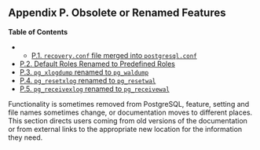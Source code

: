 ## Appendix P. Obsolete or Renamed Features

**Table of Contents**

  * *   [P.1. `recovery.conf` file merged into `postgresql.conf`](recovery-config.html)
  * [P.2. Default Roles Renamed to Predefined Roles](default-roles.html)
  * [P.3. `pg_xlogdump` renamed to `pg_waldump`](pgxlogdump.html)
  * [P.4. `pg_resetxlog` renamed to `pg_resetwal`](app-pgresetxlog.html)
  * [P.5. `pg_receivexlog` renamed to `pg_receivewal`](app-pgreceivexlog.html)

Functionality is sometimes removed from PostgreSQL, feature, setting and file names sometimes change, or documentation moves to different places. This section directs users coming from old versions of the documentation or from external links to the appropriate new location for the information they need.